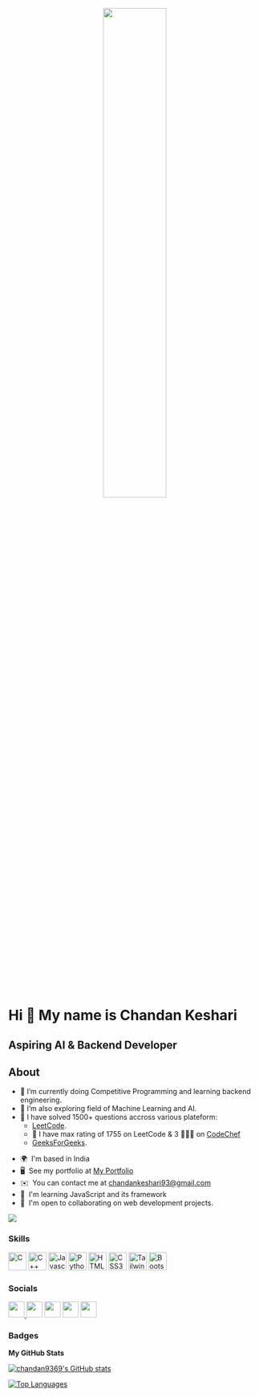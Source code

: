 <p align="center">
    <img width="50%" height="50%" src="https://media.giphy.com/media/qgQUggAC3Pfv687qPC/giphy.gif" height="175px"/>
  </p>
  
  
  Hi 👋 My name is Chandan Keshari
  ================================
  
  Aspiring AI & Backend Developer
  ---------------------------------
  
## About

-  🌱 I’m currently doing Competitive Programming and learning backend engineering.
-  👯 I’m also exploring field of Machine Learning and AI.
-  🥅 I have solved 1500+ questions accross various plateform:
   -  [LeetCode](https://leetcode.com/chandan93/).
   -  🥅 I have max rating of 1755 on LeetCode & 3 🌟🌟🌟 on [CodeChef](https://www.codechef.com/users/chandan9369)
   -  [GeeksForGeeks](https://auth.geeksforgeeks.org/user/chandankeshari93/practice/).

*  🌍  I'm based in India
*  🖥️  See my portfolio at [My Portfolio](https://chandan-portfolio-v1.netlify.app/)
*  ✉️  You can contact me at [chandankeshari93@gmail.com](mailto:chandankeshari93@gmail.com)
*  🧠  I'm learning JavaScript and its framework
*  🤝  I'm open to collaborating on web development projects.

<a href="https://www.twitter.com/shaungChii" target="_blank" rel="noreferrer"><img
                    src="https://img.shields.io/twitter/follow/shaungChii?logo=twitter&style=for-the-badge&color=0891b2&labelColor=000000"
                  /></a>

### Skills

  <p align="left">
    <a
      href="https://docs.microsoft.com/en-us/cpp/?view=msvc-170"
      target="_blank"
      rel="noreferrer"
      ><img
        src="https://raw.githubusercontent.com/danielcranney/readme-generator/main/public/icons/skills/c-colored.svg"
        width="36"
        height="36"
        alt="C"
    /></a>
    <a
      href="https://docs.microsoft.com/en-us/cpp/?view=msvc-170"
      target="_blank"
      rel="noreferrer"
      ><img
        src="https://raw.githubusercontent.com/danielcranney/readme-generator/main/public/icons/skills/cplusplus-colored.svg"
        width="36"
        height="36"
        alt="C++"
    /></a>
    <a
      href="https://developer.mozilla.org/en-US/docs/Web/JavaScript"
      target="_blank"
      rel="noreferrer"
      ><img
        src="https://raw.githubusercontent.com/danielcranney/readme-generator/main/public/icons/skills/javascript-colored.svg"
        width="36"
        height="36"
        alt="Javascript"
    /></a>
    <a href="https://www.python.org/" target="_blank" rel="noreferrer"
      ><img
        src="https://raw.githubusercontent.com/danielcranney/readme-generator/main/public/icons/skills/python-colored.svg"
        width="36"
        height="36"
        alt="Python"
    /></a>
    <a
      href="https://developer.mozilla.org/en-US/docs/Glossary/HTML5"
      target="_blank"
      rel="noreferrer"
      ><img
        src="https://raw.githubusercontent.com/danielcranney/readme-generator/main/public/icons/skills/html5-colored.svg"
        width="36"
        height="36"
        alt="HTML5"
    /></a>
    <a href="https://www.w3.org/TR/CSS/#css" target="_blank" rel="noreferrer"
      ><img
        src="https://raw.githubusercontent.com/danielcranney/readme-generator/main/public/icons/skills/css3-colored.svg"
        width="36"
        height="36"
        alt="CSS3"
    /></a>
    <a href="https://tailwindcss.com/" target="_blank" rel="noreferrer"
      ><img
        src="https://raw.githubusercontent.com/danielcranney/readme-generator/main/public/icons/skills/tailwindcss-colored.svg"
        width="36"
        height="36"
        alt="TailwindCSS"
    /></a>
    <a href="https://getbootstrap.com/" target="_blank" rel="noreferrer"
      ><img
        src="https://raw.githubusercontent.com/danielcranney/readme-generator/main/public/icons/skills/bootstrap-colored.svg"
        width="36"
        height="36"
        alt="Bootstrap"
    /></a>
  </p>
  
  ### Socials
  
  <p align="left">
    <a
      href="https://www.facebook.com/profile.php?id=100080697331821"
      target="_blank"
      rel="noreferrer"
      ><img
        src="https://raw.githubusercontent.com/danielcranney/readme-generator/main/public/icons/socials/facebook.svg"
        width="32"
        height="32"
      />
    </a>
    <!-- <a href="https://www.github.com/chandan9369" target="_blank" rel="noreferrer"
      ><img
        src="https://raw.githubusercontent.com/danielcranney/readme-generator/main/public/icons/socials/github-dark.svg"
        width="32"
        height="32"
    /></a> -->
    <a href="https://@chandan93" target="_blank" rel="noreferrer"
      ><img
        src="https://raw.githubusercontent.com/danielcranney/readme-generator/main/public/icons/socials/hashnode.svg"
        width="32"
        height="32"
    /></a>
    <a
      href="http://www.instagram.com/bunny_he_or_him/"
      target="_blank"
      rel="noreferrer"
      ><img
        src="https://raw.githubusercontent.com/danielcranney/readme-generator/main/public/icons/socials/instagram.svg"
        width="32"
        height="32"
    /></a>
    <a
      href="https://www.linkedin.com/in/chandan-keshari93/"
      target="_blank"
      rel="noreferrer"
      ><img
        src="https://raw.githubusercontent.com/danielcranney/readme-generator/main/public/icons/socials/linkedin.svg"
        width="32"
        height="32"
    /></a>
    <a href="https://www.twitter.com/shaungChii" target="_blank" rel="noreferrer"
      ><img
        src="https://raw.githubusercontent.com/danielcranney/readme-generator/main/public/icons/socials/twitter.svg"
        width="32"
        height="32"
    /></a>
  </p>
  
  ### Badges
  
  <b>My GitHub Stats</b>
  
  <a
                        href="http://www.github.com/chandan9369"><img src="https://github-readme-stats.vercel.app/api?username=chandan9369&show_icons=true&hide=&count_private=true&title_color=0891b2&text_color=ffffff&icon_color=0891b2&bg_color=000000&hide_border=true&show_icons=true" alt="chandan9369's GitHub stats" />
</a>

<!-- <a href="http://www.github.com/chandan9369"><img
                    src="https://github-readme-streak-stats.herokuapp.com/?user=chandan9369&stroke=ffffff&background=000000&ring=0891b2&fire=0891b2&currStreakNum=ffffff&currStreakLabel=0891b2&sideNums=ffffff&sideLabels=ffffff&dates=ffffff&hide_border=true" />
</a> -->

<!-- <a
                        href="http://www.github.com/chandan9369"><img src="https://activity-graph.herokuapp.com/graph?username=chandan9369&bg_color=000000&color=ffffff&line=0891b2&point=ffffff&area_color=000000&area=true&hide_border=true&custom_title=GitHub%20Commits%20Graph" alt="GitHub Commits Graph" /></a> -->

<a href="https://github.com/chandan9369" align="left"><img src="https://github-readme-stats.vercel.app/api/top-langs/?username=chandan9369&langs_count=10&title_color=0891b2&text_color=ffffff&icon_color=0891b2&bg_color=000000&hide_border=true&locale=en&custom_title=Top%20%Languages" alt="Top Languages" /></a>

  <!-- <b>Top Repositories</b><div width="100%" align="center"><a href="https://github.com/chandan9369/Rock-Paper-Sccissors" align="left"><img align="left" width="45%" src="https://github-readme-stats.vercel.app/api/pin/?username=chandan9369&repo=Rock-Paper-Sccissors&title_color=0891b2&text_color=ffffff&icon_color=0891b2&bg_color=000000&hide_border=true&locale=en" /></a><a href="https://github.com/chandan9369/Latest-News-App" align="right"><img align="right" width="45%" src="https://github-readme-stats.vercel.app/api/pin/?username=chandan9369&repo=Latest-News-App&title_color=0891b2&text_color=ffffff&icon_color=0891b2&bg_color=000000&hide_border=true&locale=en" /></a></div><br /><br /><br /><br /><br /><br /><br />
   -->
